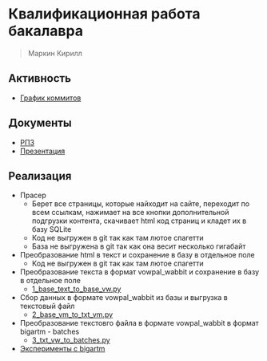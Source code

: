 # Квалификационная работа бакалавра

> Маркин Кирилл

## Активность

* [График коммитов](https://github.com/Kirmark/bachelor-qualification-work/graphs/commit-activity)

## Документы

* [РПЗ](/note/note.pdf)
* [Презентация](/presentation/presentation.pdf)

## Реализация

* Прасер
  * Берет все страницы, которые найходит на сайте, переходит по всем ссылкам, нажимает на все кнопки дополнительной подгрузки контента, скачивает html код страниц и кладет их в базу SQLite
  * Код не выгружен в git так как там лютое спагетти
  * База не выгружена в git так как она весит несколько гигабайт
* Преобразование html в текст и сохранение в базу в отдельное поле
  * Код не выгружен в git так как там лютое спагетти
* Преобразование текста в формат vowpal_wabbit и сохранение в базу в отдельное поле
  * [1_base_text_to_base_vw.py](/application/data_clean/1_base_text_to_base_vw.py)
* Сбор данных в формате vowpal_wabbit из базы и выгрузка в текстовый файл
  * [2_base_vm_to_txt_vm.py](/application/data_clean/2_base_vm_to_txt_vm.py)
* Преобразование текстовго файла в формате vowpal_wabbit в формат bigartm - batches
  * [3_txt_vw_to_batches.py](/application/data_clean/3_txt_vw_to_batches.py)
* [Эксперименты с bigartm](/application/models/create_model.ipynb)
